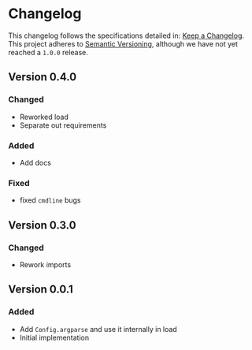 # Changelog

This changelog follows the specifications detailed in: [Keep a Changelog](https://keepachangelog.com/en/1.0.0/).
This project adheres to [Semantic Versioning](https://semver.org/spec/v2.0.0.html), although we have not yet reached a `1.0.0` release.


## Version 0.4.0

### Changed
* Reworked load
* Separate out requirements

### Added
* Add docs

### Fixed
* fixed `cmdline` bugs


## Version 0.3.0

### Changed
* Rework imports


## Version 0.0.1

### Added
* Add `Config.argparse` and use it internally in load
* Initial implementation
